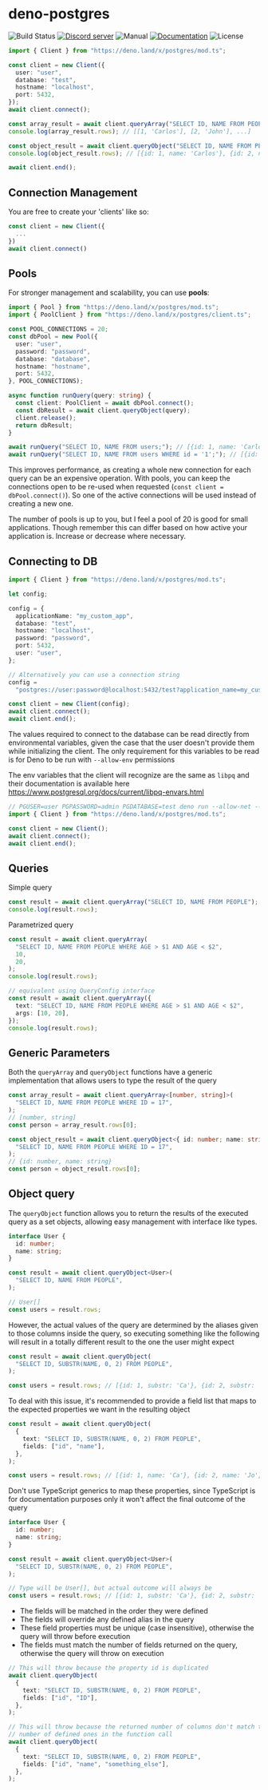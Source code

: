 # deno-postgres

![Build Status](https://img.shields.io/github/workflow/status/denodrivers/postgres/ci?label=Build&logo=github&style=flat-square)
[![Discord server](https://img.shields.io/discord/768918486575480863?color=blue&label=Ask%20for%20help%20here&logo=discord&style=flat-square)](https://discord.gg/HEdTCvZUSf)
![Manual](https://img.shields.io/github/v/release/denodrivers/postgres?color=orange&label=Manual&logo=deno&style=flat-square)
[![Documentation](https://img.shields.io/github/v/release/denodrivers/postgres?color=yellow&label=Documentation&logo=deno&style=flat-square)](https://doc.deno.land/https/deno.land/x/postgres@v0.7.1/mod.ts)
![License](https://img.shields.io/github/license/denodrivers/postgres?color=yellowgreen&label=License&style=flat-square)

```ts
import { Client } from "https://deno.land/x/postgres/mod.ts";

const client = new Client({
  user: "user",
  database: "test",
  hostname: "localhost",
  port: 5432,
});
await client.connect();

const array_result = await client.queryArray("SELECT ID, NAME FROM PEOPLE");
console.log(array_result.rows); // [[1, 'Carlos'], [2, 'John'], ...]

const object_result = await client.queryObject("SELECT ID, NAME FROM PEOPLE");
console.log(object_result.rows); // [{id: 1, name: 'Carlos'}, {id: 2, name: 'John'}, ...]

await client.end();
```

## Connection Management

You are free to create your 'clients' like so:

```typescript
const client = new Client({
  ...
})
await client.connect()
```

## Pools

For stronger management and scalability, you can use **pools**:

```typescript
import { Pool } from "https://deno.land/x/postgres/mod.ts";
import { PoolClient } from "https://deno.land/x/postgres/client.ts";

const POOL_CONNECTIONS = 20;
const dbPool = new Pool({
  user: "user",
  password: "password",
  database: "database",
  hostname: "hostname",
  port: 5432,
}, POOL_CONNECTIONS);

async function runQuery(query: string) {
  const client: PoolClient = await dbPool.connect();
  const dbResult = await client.queryObject(query);
  client.release();
  return dbResult;
}

await runQuery("SELECT ID, NAME FROM users;"); // [{id: 1, name: 'Carlos'}, {id: 2, name: 'John'}, ...]
await runQuery("SELECT ID, NAME FROM users WHERE id = '1';"); // [{id: 1, name: 'Carlos'}, {id: 2, name: 'John'}, ...]
```

This improves performance, as creating a whole new connection for each query can
be an expensive operation. With pools, you can keep the connections open to be
re-used when requested (`const client = dbPool.connect()`). So one of the active
connections will be used instead of creating a new one.

The number of pools is up to you, but I feel a pool of 20 is good for small
applications. Though remember this can differ based on how active your
application is. Increase or decrease where necessary.

## Connecting to DB

```ts
import { Client } from "https://deno.land/x/postgres/mod.ts";

let config;

config = {
  applicationName: "my_custom_app",
  database: "test",
  hostname: "localhost",
  password: "password",
  port: 5432,
  user: "user",
};

// Alternatively you can use a connection string
config =
  "postgres://user:password@localhost:5432/test?application_name=my_custom_app";

const client = new Client(config);
await client.connect();
await client.end();
```

The values required to connect to the database can be read directly from
environmental variables, given the case that the user doesn't provide them while
initializing the client. The only requirement for this variables to be read is
for Deno to be run with `--allow-env` permissions

The env variables that the client will recognize are the same as `libpq` and
their documentation is available here
https://www.postgresql.org/docs/current/libpq-envars.html

```ts
// PGUSER=user PGPASSWORD=admin PGDATABASE=test deno run --allow-net --allow-env database.js
import { Client } from "https://deno.land/x/postgres/mod.ts";

const client = new Client();
await client.connect();
await client.end();
```

## Queries

Simple query

```ts
const result = await client.queryArray("SELECT ID, NAME FROM PEOPLE");
console.log(result.rows);
```

Parametrized query

```ts
const result = await client.queryArray(
  "SELECT ID, NAME FROM PEOPLE WHERE AGE > $1 AND AGE < $2",
  10,
  20,
);
console.log(result.rows);

// equivalent using QueryConfig interface
const result = await client.queryArray({
  text: "SELECT ID, NAME FROM PEOPLE WHERE AGE > $1 AND AGE < $2",
  args: [10, 20],
});
console.log(result.rows);
```

## Generic Parameters

Both the `queryArray` and `queryObject` functions have a generic implementation
that allows users to type the result of the query

```typescript
const array_result = await client.queryArray<[number, string]>(
  "SELECT ID, NAME FROM PEOPLE WHERE ID = 17",
);
// [number, string]
const person = array_result.rows[0];

const object_result = await client.queryObject<{ id: number; name: string }>(
  "SELECT ID, NAME FROM PEOPLE WHERE ID = 17",
);
// {id: number, name: string}
const person = object_result.rows[0];
```

## Object query

The `queryObject` function allows you to return the results of the executed
query as a set objects, allowing easy management with interface like types.

```ts
interface User {
  id: number;
  name: string;
}

const result = await client.queryObject<User>(
  "SELECT ID, NAME FROM PEOPLE",
);

// User[]
const users = result.rows;
```

However, the actual values of the query are determined by the aliases given to
those columns inside the query, so executing something like the following will
result in a totally different result to the one the user might expect

```ts
const result = await client.queryObject(
  "SELECT ID, SUBSTR(NAME, 0, 2) FROM PEOPLE",
);

const users = result.rows; // [{id: 1, substr: 'Ca'}, {id: 2, substr: 'Jo'}, ...]
```

To deal with this issue, it's recommended to provide a field list that maps to
the expected properties we want in the resulting object

```ts
const result = await client.queryObject(
  {
    text: "SELECT ID, SUBSTR(NAME, 0, 2) FROM PEOPLE",
    fields: ["id", "name"],
  },
);

const users = result.rows; // [{id: 1, name: 'Ca'}, {id: 2, name: 'Jo'}, ...]
```

Don't use TypeScript generics to map these properties, since TypeScript is for
documentation purposes only it won't affect the final outcome of the query

```ts
interface User {
  id: number;
  name: string;
}

const result = await client.queryObject<User>(
  "SELECT ID, SUBSTR(NAME, 0, 2) FROM PEOPLE",
);

// Type will be User[], but actual outcome will always be
const users = result.rows; // [{id: 1, substr: 'Ca'}, {id: 2, substr: 'Jo'}, ...]
```

- The fields will be matched in the order they were defined
- The fields will override any defined alias in the query
- These field properties must be unique (case insensitive), otherwise the query
  will throw before execution
- The fields must match the number of fields returned on the query, otherwise
  the query will throw on execution

```ts
// This will throw because the property id is duplicated
await client.queryObject(
  {
    text: "SELECT ID, SUBSTR(NAME, 0, 2) FROM PEOPLE",
    fields: ["id", "ID"],
  },
);

// This will throw because the returned number of columns don't match the
// number of defined ones in the function call
await client.queryObject(
  {
    text: "SELECT ID, SUBSTR(NAME, 0, 2) FROM PEOPLE",
    fields: ["id", "name", "something_else"],
  },
);
```
